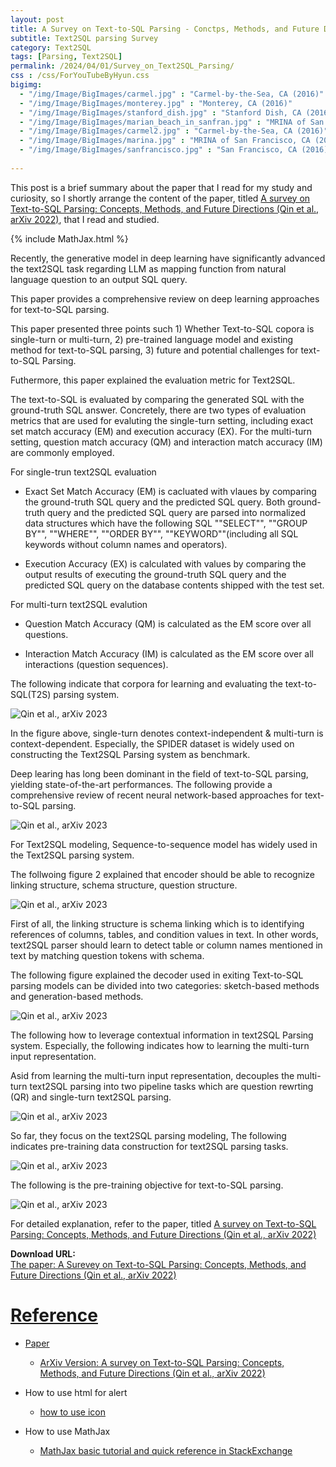 ```yaml
---
layout: post
title: A Survey on Text-to-SQL Parsing - Conctps, Methods, and Future Directions
subtitle: Text2SQL parsing Survey
category: Text2SQL
tags: [Parsing, Text2SQL]
permalink: /2024/04/01/Survey_on_Text2SQL_Parsing/
css : /css/ForYouTubeByHyun.css
bigimg: 
  - "/img/Image/BigImages/carmel.jpg" : "Carmel-by-the-Sea, CA (2016)"
  - "/img/Image/BigImages/monterey.jpg" : "Monterey, CA (2016)"
  - "/img/Image/BigImages/stanford_dish.jpg" : "Stanford Dish, CA (2016)"
  - "/img/Image/BigImages/marian_beach_in_sanfran.jpg" : "MRINA of San Francisco, CA (2016)"
  - "/img/Image/BigImages/carmel2.jpg" : "Carmel-by-the-Sea, CA (2016)"
  - "/img/Image/BigImages/marina.jpg" : "MRINA of San Francisco, CA (2016)"
  - "/img/Image/BigImages/sanfrancisco.jpg" : "San Francisco, CA (2016)"
  
---
```


This post is a brief summary about the paper that I read for my study and curiosity, so I shortly arrange the content of the paper, titled [A survey on Text-to-SQL Parsing: Concepts, Methods, and Future Directions (Qin et al., arXiv 2022)](https://arxiv.org/abs/2208.13629), that I read and studied. 

{% include MathJax.html %}

Recently, the generative model in deep learning have significantly advanced the text2SQL task regarding LLM as mapping function from natural language question to an output SQL query.

This paper provides a comprehensive review on deep learning approaches for text-to-SQL parsing.

This paper presented three points such 1) Whether Text-to-SQL copora is single-turn or multi-turn, 2) pre-trained language model and existing method for text-to-SQL parsing, 3) future and potential challenges for text-to-SQL Parsing.

Futhermore, this paper explained the evaluation metric for Text2SQL. 

The text-to-SQL is evaluated by comparing the generated SQL with the ground-truth SQL answer. Concretely, there are two types of evaluation metrics that are used for evaluting the single-turn setting, including exact set match accuracy (EM) and execution accuracy (EX). For the multi-turn setting, question match accuracy (QM) and interaction match accuracy (IM) are commonly employed.

For single-trun text2SQL evaluation 

  - Exact Set Match Accuracy (EM) is cacluated with vlaues by comparing the ground-truth SQL query and the predicted SQL query. Both ground-truth query and the predicted SQL query are parsed into normalized data structures which have the following SQL ""SELECT"", ""GROUP BY"", ""WHERE"", ""ORDER BY"", ""KEYWORD""(including all SQL keywords without column names and operators).

  - Execution Accuracy (EX) is calculated with values by comparing the output results of executing the ground-truth SQL query and the predicted SQL query on the database contents shipped with the test set.

For multi-turn text2SQL evalution

   - Question Match Accuracy (QM) is calculated as the EM score over all questions.

   - Interaction Match Accuracy (IM) is calculated as the EM score over all interactions (question sequences).

The following indicate that corpora for learning and evaluating the text-to-SQL(T2S) parsing system.

![Qin et al., arXiv 2023](/img/Image/NaturalLanguageProcessing/Papers/Text2SQL/2024-04-01-Survey_on_Text2SQL_Parsing/text2SQL_survey_dataset_table2.png)

In the figure above, single-turn denotes context-independent & multi-turn is context-dependent. Especially, the SPIDER dataset is widely used on constructing the Text2SQL Parsing system as benchmark.

Deep learing has long been dominant in the field of text-to-SQL parsing, yielding state-of-the-art performances. The following provide a comprehensive review of recent neural network-based approaches for text-to-SQL parsing.

![Qin et al., arXiv 2023](/img/Image/NaturalLanguageProcessing/Papers/Text2SQL/2024-04-01-Survey_on_Text2SQL_Parsing/text2SQL_survey_dataset_table3.png)

For Text2SQL modeling, Sequence-to-sequence model has widely used in the Text2SQL parsing system. 

The follwoing figure 2 explained that encoder should be able to recognize linking structure, schema structure, question structure.

![Qin et al., arXiv 2023](/img/Image/NaturalLanguageProcessing/Papers/Text2SQL/2024-04-01-Survey_on_Text2SQL_Parsing/text2SQL_survey_dataset_figure2.png)

First of all, the linking structure is schema linking which is to identifying references of columns, tables, and condition values in text. In other words, text2SQL parser should learn to detect table or column names mentioned in text by matching question tokens with schema.

The following figure explained the decoder used in exiting Text-to-SQL parsing models can be divided into two categories: sketch-based methods and generation-based methods.

![Qin et al., arXiv 2023](/img/Image/NaturalLanguageProcessing/Papers/Text2SQL/2024-04-01-Survey_on_Text2SQL_Parsing/text2SQL_survey_dataset_figure3.png)

The following how to leverage contextual information in text2SQL Parsing system.
Especially, the following indicates how to learning the multi-turn input representation. 

Asid from learning the multi-turn input representation, decouples the multi-turn text2SQL parsing into two pipeline tasks which are question rewrting (QR) and single-turn text2SQL parsing.

![Qin et al., arXiv 2023](/img/Image/NaturalLanguageProcessing/Papers/Text2SQL/2024-04-01-Survey_on_Text2SQL_Parsing/text2SQL_survey_dataset_figure4.png)

So far, they focus on the text2SQL parsing modeling, The following indicates pre-training data construction for text2SQL parsing tasks.

![Qin et al., arXiv 2023](/img/Image/NaturalLanguageProcessing/Papers/Text2SQL/2024-04-01-Survey_on_Text2SQL_Parsing/text2SQL_survey_dataset_table4.png)

The following is the pre-training objective for text-to-SQL parsing.

![Qin et al., arXiv 2023](/img/Image/NaturalLanguageProcessing/Papers/Text2SQL/2024-04-01-Survey_on_Text2SQL_Parsing/text2SQL_survey_dataset_table5.png)

For detailed explanation, refer to the paper, titled [A survey on Text-to-SQL Parsing: Concepts, Methods, and Future Directions (Qin et al., arXiv 2022)](https://arxiv.org/abs/2208.13629)

<div class="alert alert-success" role="alert"><i class="fa fa-paperclip fa-lg"></i> <b>Download URL: </b><br>
  <a href="https://arxiv.org/abs/2208.13629">The paper: A Surevey on Text-to-SQL Parsing: Concepts, Methods, and Future Directions (Qin et al., arXiv 2022)</div>

# Reference 

- Paper 
  - [ArXiv Version: A survey on Text-to-SQL Parsing: Concepts, Methods, and Future Directions (Qin et al., arXiv 2022)](https://arxiv.org/abs/2208.13629)
  
- How to use html for alert
  - [how to use icon](http://idratherbewriting.com/documentation-theme-jekyll/mydoc_icons.html)
 
- How to use MathJax 
  - [MathJax basic tutorial and quick reference in StackExchange](https://math.meta.stackexchange.com/questions/5020/mathjax-basic-tutorial-and-quick-reference)

